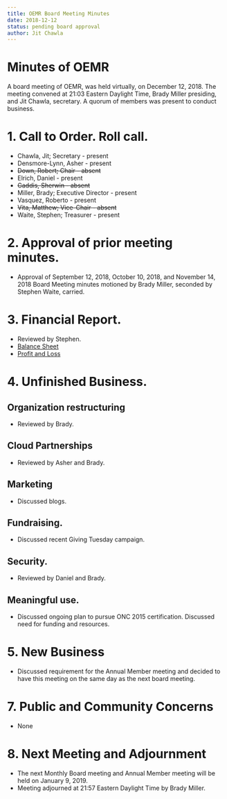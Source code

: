 ```yaml
---
title: OEMR Board Meeting Minutes
date: 2018-12-12
status: pending board approval
author: Jit Chawla
---
```


# Minutes of OEMR

A board meeting of OEMR, was held virtually, on December 12, 2018. The meeting
convened at 21:03 Eastern Daylight Time, Brady Miller presiding, and Jit Chawla,
secretary. A quorum of members was present to conduct business.

# 1. Call to Order. Roll call.

* Chawla, Jit; Secretary - present
* Densmore-Lynn, Asher - present
* ~~Down, Robert; Chair - absent~~
* Elrich, Daniel - present
* ~~Gaddis, Sherwin - absent~~
* Miller, Brady; Executive Director - present
* Vasquez, Roberto - present
* ~~Vita, Matthew; Vice-Chair - absent~~
* Waite, Stephen; Treasurer - present

# 2. Approval of prior meeting minutes.
* Approval of September 12, 2018, October 10, 2018, and November 14, 2018 Board
Meeting minutes motioned by Brady Miller, seconded by Stephen Waite, carried.

# 3. Financial Report.

* Reviewed by Stephen.
* [Balance Sheet](https://discourse-uploads-openemr.s3.dualstack.us-east-1.amazonaws.com/original/2X/3/320e014b9941f81dd17f0583866c3a975554d2d4.pdf)
* [Profit and Loss](https://discourse-uploads-openemr.s3.dualstack.us-east-1.amazonaws.com/original/2X/d/d044f6e2f75fbba7e25f005ed41c9429f35b5cc1.pdf)

# 4. Unfinished Business.

## Organization restructuring

* Reviewed by Brady.

## Cloud Partnerships

* Reviewed by Asher and Brady.

## Marketing

* Discussed blogs.

## Fundraising.

* Discussed recent Giving Tuesday campaign.

## Security.

* Reviewed by Daniel and Brady.

## Meaningful use.

* Discussed ongoing plan to pursue ONC 2015 certification. Discussed need for funding and resources.

# 5. New Business

* Discussed requirement for the Annual Member meeting and decided to have this meeting on the same day as the next board meeting.

# 7. Public and Community Concerns

* None

# 8. Next Meeting and Adjournment

* The next Monthly Board meeting and Annual Member meeting will be held on January 9, 2019.
* Meeting adjourned at 21:57 Eastern Daylight Time by Brady Miller.
